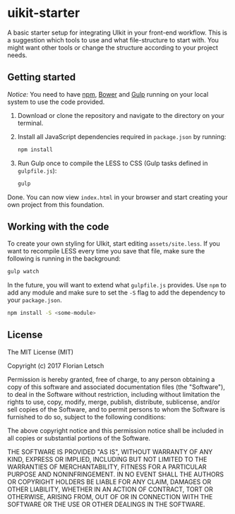 # uikit-starter

A basic starter setup for integrating UIkit in your front-end workflow. This is a suggestion which tools to use and what file-structure to start with. You might want other tools or change the structure according to your project needs.

## Getting started

*Notice:* You need to have [npm](https://www.npmjs.com/), [Bower](http://bower.io/) and [Gulp](http://gulpjs.com/) running on your local system to use the code provided.

1. Download or clone the repository and navigate to the directory on your terminal.

2. Install all JavaScript dependencies required in `package.json` by running:

    ```sh
    npm install
    ```

3. Run Gulp once to compile the LESS to CSS (Gulp tasks defined in `gulpfile.js`):

    ```sh
    gulp
    ```

Done. You can now view `index.html` in your browser and start creating your own project from this foundation.

## Working with the code

To create your own styling for UIkit, start editing `assets/site.less`. If you want to recompile LESS every time you save that file, make sure the following is running in the background:

```sh
gulp watch
```

In the future, you will want to extend what `gulpfile.js` provides. Use `npm` to add any module and make sure to set the `-S` flag to add the dependency to your `package.json`.

```sh
npm install -S <some-module>
```

## License

The MIT License (MIT)

Copyright (c) 2017 Florian Letsch

Permission is hereby granted, free of charge, to any person obtaining a copy
of this software and associated documentation files (the "Software"), to deal
in the Software without restriction, including without limitation the rights
to use, copy, modify, merge, publish, distribute, sublicense, and/or sell
copies of the Software, and to permit persons to whom the Software is
furnished to do so, subject to the following conditions:

The above copyright notice and this permission notice shall be included in
all copies or substantial portions of the Software.

THE SOFTWARE IS PROVIDED "AS IS", WITHOUT WARRANTY OF ANY KIND, EXPRESS OR
IMPLIED, INCLUDING BUT NOT LIMITED TO THE WARRANTIES OF MERCHANTABILITY,
FITNESS FOR A PARTICULAR PURPOSE AND NONINFRINGEMENT. IN NO EVENT SHALL THE
AUTHORS OR COPYRIGHT HOLDERS BE LIABLE FOR ANY CLAIM, DAMAGES OR OTHER
LIABILITY, WHETHER IN AN ACTION OF CONTRACT, TORT OR OTHERWISE, ARISING FROM,
OUT OF OR IN CONNECTION WITH THE SOFTWARE OR THE USE OR OTHER DEALINGS IN
THE SOFTWARE.